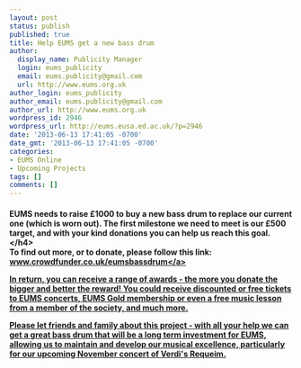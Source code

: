 ```yaml
---
layout: post
status: publish
published: true
title: Help EUMS get a new bass drum
author:
  display_name: Publicity Manager
  login: eums_publicity
  email: eums.publicity@gmail.com
  url: http://www.eums.org.uk
author_login: eums_publicity
author_email: eums.publicity@gmail.com
author_url: http://www.eums.org.uk
wordpress_id: 2946
wordpress_url: http://eums.eusa.ed.ac.uk/?p=2946
date: '2013-06-13 17:41:05 -0700'
date_gmt: '2013-06-13 17:41:05 -0700'
categories:
- EUMS Online
- Upcoming Projects
tags: []
comments: []
---
```

<h4>EUMS needs to raise &pound;1000 to buy a new bass drum to replace our current one (which is worn out). The first milestone we need to meet is our &pound;500 target, and with your kind donations you can help us reach this goal.<&#47;h4><br />
To find out more, or to donate, please follow this link: <a href="http:&#47;&#47;www.crowdfunder.co.uk&#47;eumsbassdrum" target="_blank" rel="nofollow nofollow">www.crowdfunder.co.uk&#47;eumsbassdrum<&#47;a></p>
<p>In return, you can receive a range of awards - the more you donate the bigger and better the reward! You could receive discounted or free tickets to EUMS concerts, EUMS Gold membership or even a free music lesson from a member of the society, and much more.</p>
<p>Please let friends and family about this project - with all your help we can get a great bass drum that will be a long term investment for EUMS, allowing us to maintain and develop our musical excellence, particularly for our upcoming November concert of Verdi's Requeim.</p>
